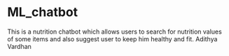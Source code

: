# ML_chatbot
This is a nutrition chatbot which allows users to search for nutrition values of some items and also suggest user to keep him healthy and fit. 
Adithya Vardhan
